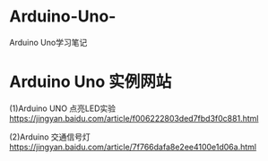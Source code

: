 # Arduino-Uno-
Arduino Uno学习笔记


# Arduino Uno 实例网站
(1)Arduino UNO 点亮LED实验  
https://jingyan.baidu.com/article/f006222803ded7fbd3f0c881.html  

(2)Arduino 交通信号灯   
https://jingyan.baidu.com/article/7f766dafa8e2ee4100e1d06a.html    



